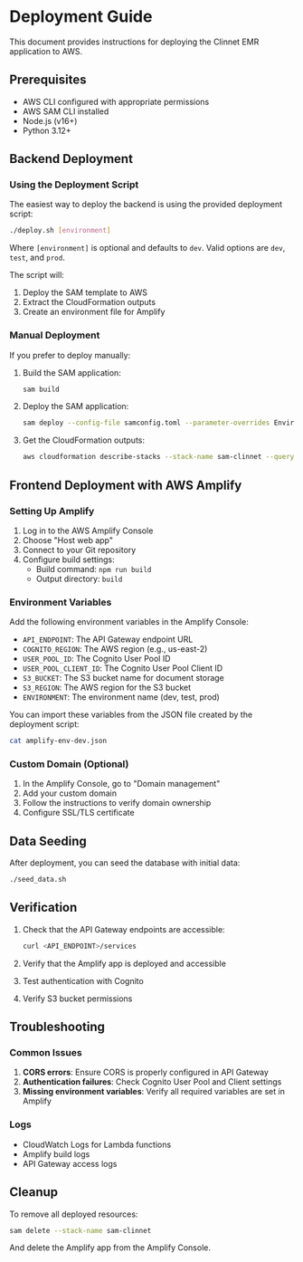 # Deployment Guide

This document provides instructions for deploying the Clinnet EMR application to AWS.

## Prerequisites

- AWS CLI configured with appropriate permissions
- AWS SAM CLI installed
- Node.js (v16+)
- Python 3.12+

## Backend Deployment

### Using the Deployment Script

The easiest way to deploy the backend is using the provided deployment script:

```bash
./deploy.sh [environment]
```

Where `[environment]` is optional and defaults to `dev`. Valid options are `dev`, `test`, and `prod`.

The script will:
1. Deploy the SAM template to AWS
2. Extract the CloudFormation outputs
3. Create an environment file for Amplify

### Manual Deployment

If you prefer to deploy manually:

1. Build the SAM application:
   ```bash
   sam build
   ```

2. Deploy the SAM application:
   ```bash
   sam deploy --config-file samconfig.toml --parameter-overrides Environment=dev
   ```

3. Get the CloudFormation outputs:
   ```bash
   aws cloudformation describe-stacks --stack-name sam-clinnet --query "Stacks[0].Outputs" --output json
   ```

## Frontend Deployment with AWS Amplify

### Setting Up Amplify

1. Log in to the AWS Amplify Console
2. Choose "Host web app"
3. Connect to your Git repository
4. Configure build settings:
   - Build command: `npm run build`
   - Output directory: `build`

### Environment Variables

Add the following environment variables in the Amplify Console:

- `API_ENDPOINT`: The API Gateway endpoint URL
- `COGNITO_REGION`: The AWS region (e.g., us-east-2)
- `USER_POOL_ID`: The Cognito User Pool ID
- `USER_POOL_CLIENT_ID`: The Cognito User Pool Client ID
- `S3_BUCKET`: The S3 bucket name for document storage
- `S3_REGION`: The AWS region for the S3 bucket
- `ENVIRONMENT`: The environment name (dev, test, prod)

You can import these variables from the JSON file created by the deployment script:

```bash
cat amplify-env-dev.json
```

### Custom Domain (Optional)

1. In the Amplify Console, go to "Domain management"
2. Add your custom domain
3. Follow the instructions to verify domain ownership
4. Configure SSL/TLS certificate

## Data Seeding

After deployment, you can seed the database with initial data:

```bash
./seed_data.sh
```

## Verification

1. Check that the API Gateway endpoints are accessible:
   ```bash
   curl <API_ENDPOINT>/services
   ```

2. Verify that the Amplify app is deployed and accessible
3. Test authentication with Cognito
4. Verify S3 bucket permissions

## Troubleshooting

### Common Issues

1. **CORS errors**: Ensure CORS is properly configured in API Gateway
2. **Authentication failures**: Check Cognito User Pool and Client settings
3. **Missing environment variables**: Verify all required variables are set in Amplify

### Logs

- CloudWatch Logs for Lambda functions
- Amplify build logs
- API Gateway access logs

## Cleanup

To remove all deployed resources:

```bash
sam delete --stack-name sam-clinnet
```

And delete the Amplify app from the Amplify Console.